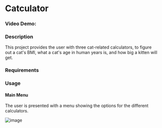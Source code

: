 # Catculator
### Video Demo: 

### __Description__

This project provides the user with three cat-related calculators, to figure out a cat's BMI, what a cat's age in human years is, and how big a kitten will get. 

### __Requirements__

### __Usage__

#### Main Menu

The user is presented with a menu showing the options for the different calculators. 

![image](https://github.com/Ava-HW/CS50p-final-project/assets/126925721/bcde1cf3-a86e-419c-9627-9b270579f19a)



